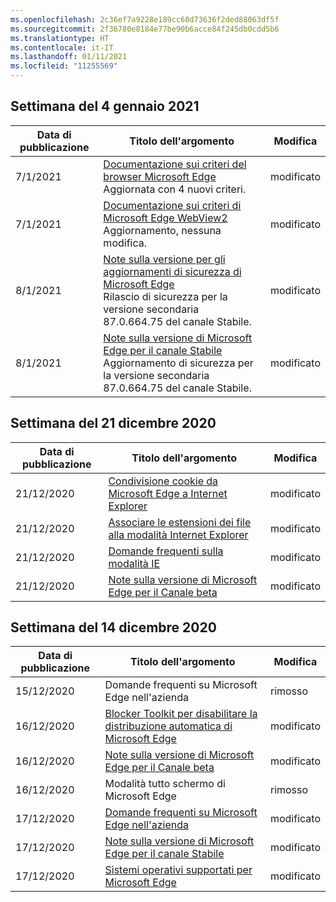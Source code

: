 ```yaml
---
ms.openlocfilehash: 2c36ef7a9228e189cc68d73636f2ded88063df5f
ms.sourcegitcommit: 2f36780e8184e77be90b6acce84f245db0cdd5b6
ms.translationtype: HT
ms.contentlocale: it-IT
ms.lasthandoff: 01/11/2021
ms.locfileid: "11255569"
---
```

<!-- This file is generated automatically each week. Changes made to this file will be overwritten.-->

## Settimana del 4 gennaio 2021


| Data di pubblicazione |Titolo dell'argomento | Modifica |
|------|------------|--------|
| 7/1/2021 | [Documentazione sui criteri del browser Microsoft Edge](/DeployEdge/microsoft-edge-policies)<br>Aggiornata con 4 nuovi criteri. | modificato |
| 7/1/2021 | [Documentazione sui criteri di Microsoft Edge WebView2 ](/DeployEdge/microsoft-edge-webview-policies)<br>Aggiornamento, nessuna modifica. | modificato |
| 8/1/2021 | [Note sulla versione per gli aggiornamenti di sicurezza di Microsoft Edge](/DeployEdge/microsoft-edge-relnotes-security)<br>Rilascio di sicurezza per la versione secondaria 87.0.664.75 del canale Stabile. | modificato |
| 8/1/2021 | [Note sulla versione di Microsoft Edge per il canale Stabile](/DeployEdge/microsoft-edge-relnote-stable-channel)<br>Aggiornamento di sicurezza per la versione secondaria 87.0.664.75 del canale Stabile. | modificato |


## Settimana del 21 dicembre 2020


| Data di pubblicazione |Titolo dell'argomento | Modifica |
|------|------------|--------|
| 21/12/2020 | [Condivisione cookie da Microsoft Edge a Internet Explorer](/DeployEdge/edge-ie-mode-add-guidance-cookieshare) | modificato |
| 21/12/2020 | [Associare le estensioni dei file alla modalità Internet Explorer](/DeployEdge/edge-ie-mode-add-guidance-filetype-associations) | modificato |
| 21/12/2020 | [Domande frequenti sulla modalità IE](/DeployEdge/edge-ie-mode-faq) | modificato |
| 21/12/2020 | [Note sulla versione di Microsoft Edge per il Canale beta](/DeployEdge/microsoft-edge-relnote-beta-channel) | modificato |


## Settimana del 14 dicembre 2020


| Data di pubblicazione |Titolo dell'argomento | Modifica |
|------|------------|--------|
| 15/12/2020 | Domande frequenti su Microsoft Edge nell'azienda | rimosso |
| 16/12/2020 | [Blocker Toolkit per disabilitare la distribuzione automatica di Microsoft Edge](/DeployEdge/microsoft-edge-blocker-toolkit) | modificato |
| 16/12/2020 | [Note sulla versione di Microsoft Edge per il Canale beta](/DeployEdge/microsoft-edge-relnote-beta-channel) | modificato |
| 16/12/2020 | Modalità tutto schermo di Microsoft Edge | rimosso |
| 17/12/2020 | [Domande frequenti su Microsoft Edge nell'azienda](/DeployEdge/faqs-edge-in-the-enterprise) | modificato |
| 17/12/2020 | [Note sulla versione di Microsoft Edge per il canale Stabile](/DeployEdge/microsoft-edge-relnote-stable-channel) | modificato |
| 17/12/2020 | [Sistemi operativi supportati per Microsoft Edge](/DeployEdge/microsoft-edge-supported-operating-systems) | modificato |
